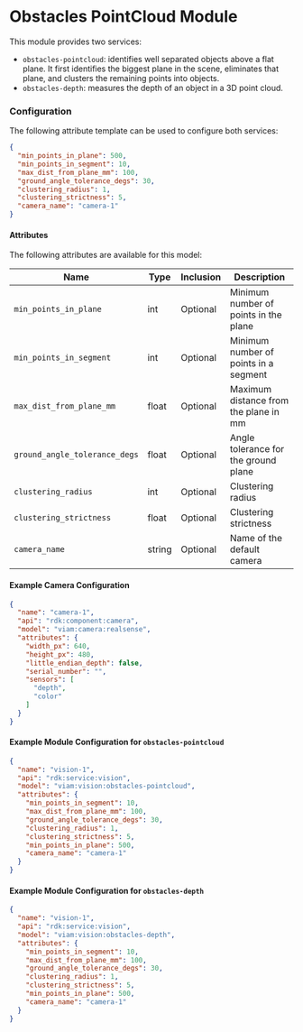 # Obstacles PointCloud Module
This module provides two services:
- `obstacles-pointcloud`: identifies well separated objects above a flat plane. It first identifies the biggest plane in the scene, eliminates that plane, and clusters the remaining points into objects.
- `obstacles-depth`: measures the depth of an object in a 3D point cloud.

### Configuration
The following attribute template can be used to configure both services:

```json
{
  "min_points_in_plane": 500,
  "min_points_in_segment": 10,
  "max_dist_from_plane_mm": 100,
  "ground_angle_tolerance_degs": 30,
  "clustering_radius": 1,
  "clustering_strictness": 5,
  "camera_name": "camera-1"
}
```

#### Attributes

The following attributes are available for this model:

| Name          | Type   | Inclusion | Description                |
|---------------|--------|-----------|----------------------------|
| `min_points_in_plane` | int  | Optional  | Minimum number of points in the plane |
| `min_points_in_segment` | int | Optional  | Minimum number of points in a segment |
| `max_dist_from_plane_mm` | float | Optional  | Maximum distance from the plane in mm |
| `ground_angle_tolerance_degs` | float | Optional  | Angle tolerance for the ground plane |
| `clustering_radius` | int | Optional  | Clustering radius |
| `clustering_strictness` | float | Optional  | Clustering strictness |
| `camera_name` | string | Optional  | Name of the default camera |

#### Example Camera Configuration

```json
{
  "name": "camera-1",
  "api": "rdk:component:camera",
  "model": "viam:camera:realsense",
  "attributes": {
    "width_px": 640,
    "height_px": 480,
    "little_endian_depth": false,
    "serial_number": "",
    "sensors": [
      "depth",
      "color"
    ]
  }
}
```

#### Example Module Configuration for `obstacles-pointcloud`

```json
{
  "name": "vision-1",
  "api": "rdk:service:vision",
  "model": "viam:vision:obstacles-pointcloud",
  "attributes": {
    "min_points_in_segment": 10,
    "max_dist_from_plane_mm": 100,
    "ground_angle_tolerance_degs": 30,
    "clustering_radius": 1,
    "clustering_strictness": 5,
    "min_points_in_plane": 500,
    "camera_name": "camera-1"
  }
}
```

#### Example Module Configuration for `obstacles-depth`

```json
{
  "name": "vision-1",
  "api": "rdk:service:vision",
  "model": "viam:vision:obstacles-depth",
  "attributes": {
    "min_points_in_segment": 10,
    "max_dist_from_plane_mm": 100,
    "ground_angle_tolerance_degs": 30,
    "clustering_radius": 1,
    "clustering_strictness": 5,
    "min_points_in_plane": 500,
    "camera_name": "camera-1"
  }
}
```
